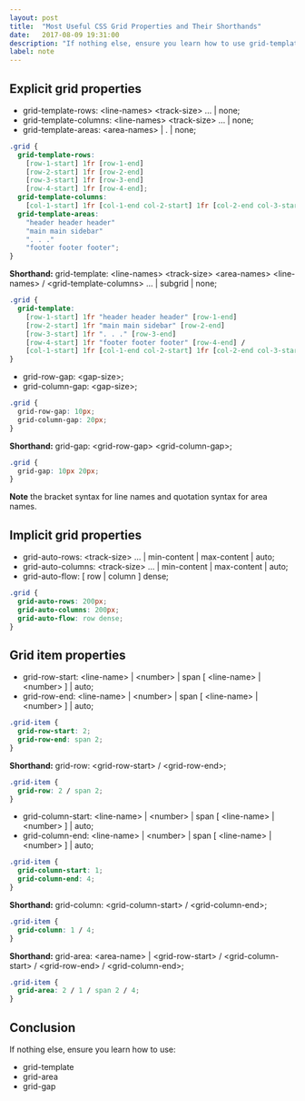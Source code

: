 ```yaml
---
layout: post
title:  "Most Useful CSS Grid Properties and Their Shorthands"
date:   2017-08-09 19:31:00
description: "If nothing else, ensure you learn how to use grid-template, grid-area and grid-gap."
label: note
---
```


## Explicit grid properties

* grid-template-rows: \<line-names> \<track-size> ... \| none;
* grid-template-columns: \<line-names> \<track-size> ... \| none;
* grid-template-areas: \<area-names> \| . \| none;

``` css
.grid {
  grid-template-rows:
    [row-1-start] 1fr [row-1-end]
    [row-2-start] 1fr [row-2-end]
    [row-3-start] 1fr [row-3-end]
    [row-4-start] 1fr [row-4-end];
  grid-template-columns:
    [col-1-start] 1fr [col-1-end col-2-start] 1fr [col-2-end col-3-start] 1fr [col-3-end];
  grid-template-areas:
    "header header header"
    "main main sidebar"
    ". . ."
    "footer footer footer";
}
```

**Shorthand:** grid-template: \<line-names> \<track-size> \<area-names> \<line-names> / \<grid-template-columns> ... \| subgrid \| none;

``` css
.grid {
  grid-template:
    [row-1-start] 1fr "header header header" [row-1-end]
    [row-2-start] 1fr "main main sidebar" [row-2-end]
    [row-3-start] 1fr ". . ." [row-3-end]
    [row-4-start] 1fr "footer footer footer" [row-4-end] /
    [col-1-start] 1fr [col-1-end col-2-start] 1fr [col-2-end col-3-start] 1fr [col-3-end];
}
```

* grid-row-gap: \<gap-size>;
* grid-column-gap: \<gap-size>;

``` css
.grid {
  grid-row-gap: 10px;
  grid-column-gap: 20px;
}
```

**Shorthand:** grid-gap: \<grid-row-gap> \<grid-column-gap>;

``` css
.grid {
  grid-gap: 10px 20px;
}
```

**Note** the bracket syntax for line names and quotation syntax for area names.  

## Implicit grid properties

* grid-auto-rows: \<track-size> ... \| min-content \| max-content \| auto;
* grid-auto-columns: \<track-size> ... \| min-content \| max-content \| auto;
* grid-auto-flow: [ row \| column ] dense;

``` css
.grid {
  grid-auto-rows: 200px;
  grid-auto-columns: 200px;
  grid-auto-flow: row dense;
}
```

## Grid item properties

* grid-row-start: \<line-name> | \<number> \| span [ \<line-name> | \<number> ] \| auto;
* grid-row-end: \<line-name> | \<number> \| span [ \<line-name> | \<number> ] \| auto;

``` css
.grid-item {
  grid-row-start: 2;
  grid-row-end: span 2;
}
```

**Shorthand:** grid-row: \<grid-row-start> / \<grid-row-end>;

``` css
.grid-item {
  grid-row: 2 / span 2;
}
```

* grid-column-start: \<line-name> | \<number> \| span [ \<line-name> | \<number> ] \| auto;
* grid-column-end: \<line-name> | \<number> \| span [ \<line-name> | \<number> ] \| auto;

``` css
.grid-item {
  grid-column-start: 1;
  grid-column-end: 4;
}
```

**Shorthand:** grid-column: \<grid-column-start> / \<grid-column-end>;

``` css
.grid-item {
  grid-column: 1 / 4;
}
```

**Shorthand:** grid-area: \<area-name> \| \<grid-row-start> / \<grid-column-start> / \<grid-row-end> / \<grid-column-end>;

``` css
.grid-item {
  grid-area: 2 / 1 / span 2 / 4;
}
```

## Conclusion

If nothing else, ensure you learn how to use:
* grid-template
* grid-area
* grid-gap
